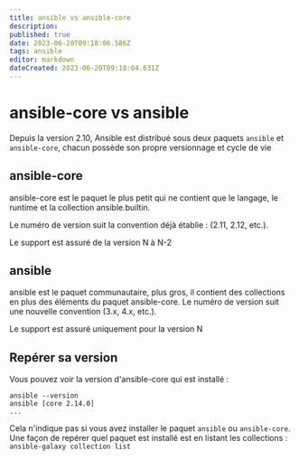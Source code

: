 ```yaml
---
title: ansible vs ansible-core
description: 
published: true
date: 2023-06-20T09:18:06.586Z
tags: ansible
editor: markdown
dateCreated: 2023-06-20T09:18:04.631Z
---
```


# ansible-core vs ansible
Depuis la version 2.10, Ansible est distribué sous deux paquets `ansible` et `ansible-core`, chacun possède son propre versionnage et cycle de vie

## ansible-core
ansible-core est le paquet le plus petit qui ne contient que le langage, le runtime et la collection ansible.builtin. 

Le numéro de version suit la convention déjà établie : (2.11, 2.12, etc.).

Le support est assuré de la version N à N-2

## ansible
ansible est le paquet communautaire, plus gros, il contient des collections en plus des éléments du paquet ansible-core. Le numéro de version suit une nouvelle convention (3.x, 4.x, etc.).

Le support est assuré uniquement pour la version N

## Repérer sa version
Vous pouvez voir la version d'ansible-core qui est installé :
```
ansible --version
ansible [core 2.14.0]
...
```

Cela n'indique pas si vous avez installer le paquet `ansible` ou `ansible-core`. Une façon de repérer quel paquet est installé est en listant les collections : `ansible-galaxy collection list`